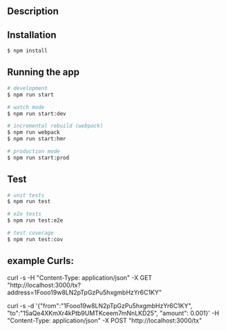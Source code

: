 
## Description


## Installation

```bash
$ npm install
```

## Running the app

```bash
# development
$ npm run start

# watch mode
$ npm run start:dev

# incremental rebuild (webpack)
$ npm run webpack
$ npm run start:hmr

# production mode
$ npm run start:prod
```

## Test

```bash
# unit tests
$ npm run test

# e2e tests
$ npm run test:e2e

# test coverage
$ npm run test:cov
```


## example Curls: 


curl -s -H "Content-Type: application/json" -X GET "http://localhost:3000/tx?address=1Fooo19w8LN2pTpGzPu5hxgmbHzYr6C1KY"

curl -s -d '{"from":"1Fooo19w8LN2pTpGzPu5hxgmbHzYr6C1KY", "to":"15aQe4XKmXr4kPtb9UMTKceem7mNnLKD25", "amount": 0.001}' -H "Content-Type: application/json" -X POST "http://localhost:3000/tx"